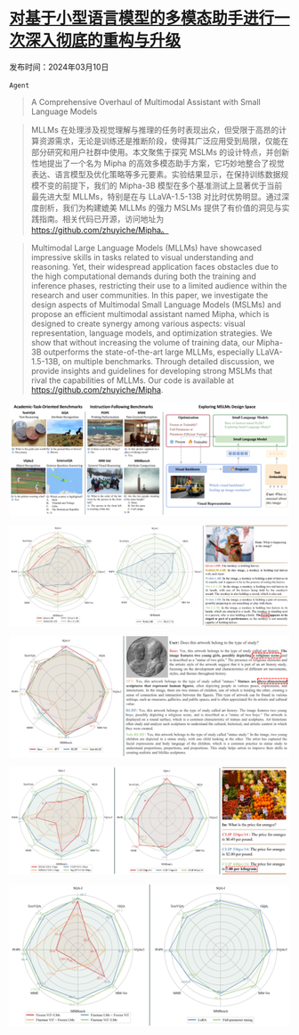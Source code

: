 # [对基于小型语言模型的多模态助手进行一次深入彻底的重构与升级](https://arxiv.org/abs/2403.06199)

发布时间：2024年03月10日

`Agent`

> A Comprehensive Overhaul of Multimodal Assistant with Small Language Models

> MLLMs 在处理涉及视觉理解与推理的任务时表现出众，但受限于高昂的计算资源需求，无论是训练还是推断阶段，使得其广泛应用受到局限，仅能在部分研究和用户社群中使用。本文聚焦于探究 MSLMs 的设计特点，并创新性地提出了一个名为 Mipha 的高效多模态助手方案，它巧妙地整合了视觉表达、语言模型及优化策略等多元要素。实验结果显示，在保持训练数据规模不变的前提下，我们的 Mipha-3B 模型在多个基准测试上显著优于当前最先进大型 MLLMs，特别是在与 LLaVA-1.5-13B 对比时优势明显。通过深度剖析，我们为构建媲美 MLLMs 的强力 MSLMs 提供了有价值的洞见与实践指南。相关代码已开源，访问地址为 https://github.com/zhuyiche/Mipha。

> Multimodal Large Language Models (MLLMs) have showcased impressive skills in tasks related to visual understanding and reasoning. Yet, their widespread application faces obstacles due to the high computational demands during both the training and inference phases, restricting their use to a limited audience within the research and user communities. In this paper, we investigate the design aspects of Multimodal Small Language Models (MSLMs) and propose an efficient multimodal assistant named Mipha, which is designed to create synergy among various aspects: visual representation, language models, and optimization strategies. We show that without increasing the volume of training data, our Mipha-3B outperforms the state-of-the-art large MLLMs, especially LLaVA-1.5-13B, on multiple benchmarks. Through detailed discussion, we provide insights and guidelines for developing strong MSLMs that rival the capabilities of MLLMs. Our code is available at https://github.com/zhuyiche/Mipha.

![对基于小型语言模型的多模态助手进行一次深入彻底的重构与升级](../../../paper_images/2403.06199/x1.png)

![对基于小型语言模型的多模态助手进行一次深入彻底的重构与升级](../../../paper_images/2403.06199/x2.png)

![对基于小型语言模型的多模态助手进行一次深入彻底的重构与升级](../../../paper_images/2403.06199/x3.png)

![对基于小型语言模型的多模态助手进行一次深入彻底的重构与升级](../../../paper_images/2403.06199/x4.png)

![对基于小型语言模型的多模态助手进行一次深入彻底的重构与升级](../../../paper_images/2403.06199/x5.png)